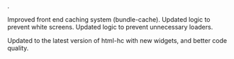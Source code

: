 .

Improved front end caching system (bundle-cache).
    Updated logic to prevent white screens.
    Updated logic to prevent unnecessary loaders.

Updated to the latest version of html-hc with new widgets, and better code quality.